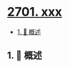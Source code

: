 # [2701. xxx](https://github.com/Tdahuyou/TNotes.leetcode/tree/main/notes/2701.%20xxx)

<!-- region:toc -->

- [1. 📝 概述](#1--概述)

<!-- endregion:toc -->

## 1. 📝 概述
